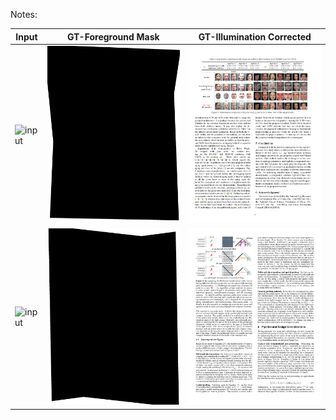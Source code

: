 Notes: 

|Input|GT-Foreground Mask|GT-Illumination Corrected|
|----|----|----|
|![input](./example_1_in.png)|![input](./example_1_gt_1.png)|![input](./example_1_gt_2.png)|
|![input](./example_2_in.png)|![input](./example_2_gt_1.png)|![input](./example_2_gt_2.png)| 
